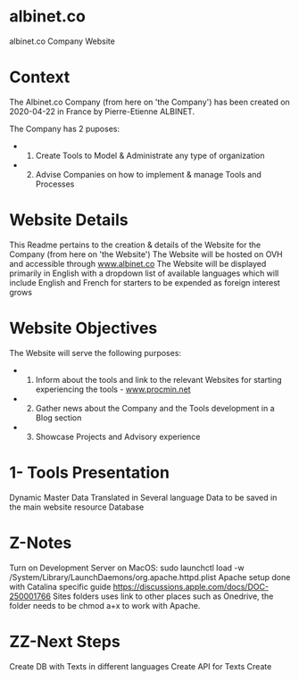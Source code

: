 # albinet.co
albinet.co Company Website

# Context

The Albinet.co Company  (from here on 'the Company') has been created on 2020-04-22 in France by Pierre-Etienne ALBINET.

The Company has 2 puposes:
- 1. Create Tools to Model & Administrate any type of organization
- 2. Advise Companies on how to implement & manage Tools and Processes

# Website Details

This Readme pertains to the creation & details of the Website for the Company (from here on 'the Website')
The Website will be hosted on OVH and accessible through www.albinet.co
The Website will be displayed primarily in English with a dropdown list of available languages which will include English and French for starters to be expended as foreign interest grows

# Website Objectives

The Website will serve the following purposes:
- 1. Inform about the tools and link to the relevant Websites for starting experiencing the tools - www.procmin.net
- 2. Gather news about the Company and the Tools development in a Blog section
- 3. Showcase Projects and Advisory experience

# 1- Tools Presentation
Dynamic Master Data Translated in Several language
Data to be saved in the main website resource Database

# Z-Notes
Turn on Development Server on MacOS: sudo launchctl load -w /System/Library/LaunchDaemons/org.apache.httpd.plist
Apache setup done with Catalina specific guide https://discussions.apple.com/docs/DOC-250001766
Sites folders uses link to other places such as Onedrive, the folder needs to be chmod a+x to work with Apache.

# ZZ-Next Steps
Create DB with Texts in different languages
Create API for Texts
Create 
